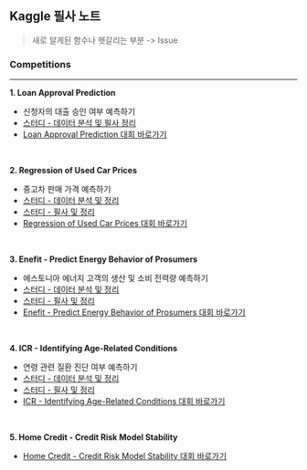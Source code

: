## Kaggle 필사 노트
> 새로 알게된 함수나 헷갈리는 부분 -> Issue <br> 

### Competitions
---
**1. Loan Approval Prediction**
* 신청자의 대출 승인 여부 예측하기
* [스터디 - 데이터 분석 및 필사 정리](https://minjung405.tistory.com/96)
* [Loan Approval Prediction 대회 바로가기](https://www.kaggle.com/competitions/playground-series-s4e10)
<br>

**2. Regression of Used Car Prices**
* 중고차 판매 가격 예측하기
* [스터디 - 데이터 분석 및 정리](https://minjung405.tistory.com/97)
* [스터디 - 필사 및 정리](https://minjung405.tistory.com/98)
* [Regression of Used Car Prices 대회 바로가기](https://www.kaggle.com/competitions/playground-series-s4e9)
<br>

**3. Enefit - Predict Energy Behavior of Prosumers**
* 에스토니아 에너지 고객의 생산 및 소비 전력량 예측하기
* [스터디 - 데이터 분석 및 정리](https://minjung405.tistory.com/99)
* [스터디 - 필사 및 정리](https://minjung405.tistory.com/100)
* [Enefit - Predict Energy Behavior of Prosumers 대회 바로가기](https://www.kaggle.com/competitions/predict-energy-behavior-of-prosumers)
<br>

**4. ICR - Identifying Age-Related Conditions**
* 연령 관련 질환 진단 여부 예측하기
* [스터디 - 데이터 분석 및 정리](https://minjung405.tistory.com/103)
* [스터디 - 필사 및 정리](https://minjung405.tistory.com/104)
* [ICR - Identifying Age-Related Conditions 대회 바로가기](https://www.kaggle.com/competitions/icr-identify-age-related-conditions)
<br>

**5. Home Credit - Credit Risk Model Stability**
* [Home Credit - Credit Risk Model Stability 대회 바로가기](https://www.kaggle.com/competitions/home-credit-credit-risk-model-stability)
<br>

